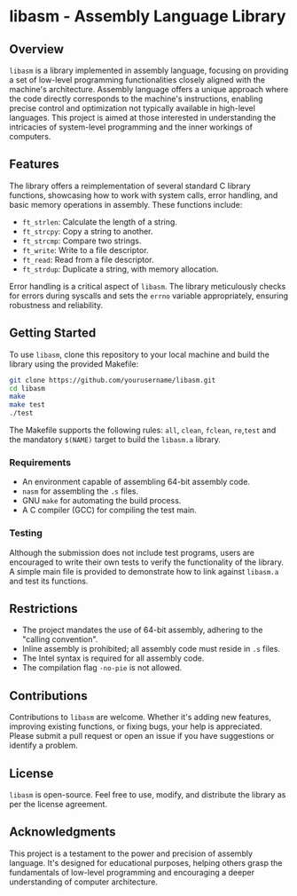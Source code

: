 # libasm - Assembly Language Library

## Overview

`libasm` is a library implemented in assembly language, focusing on providing a set of low-level programming functionalities closely aligned with the machine's architecture. Assembly language offers a unique approach where the code directly corresponds to the machine's instructions, enabling precise control and optimization not typically available in high-level languages. This project is aimed at those interested in understanding the intricacies of system-level programming and the inner workings of computers.

## Features

The library offers a reimplementation of several standard C library functions, showcasing how to work with system calls, error handling, and basic memory operations in assembly. These functions include:

- `ft_strlen`: Calculate the length of a string.
- `ft_strcpy`: Copy a string to another.
- `ft_strcmp`: Compare two strings.
- `ft_write`: Write to a file descriptor.
- `ft_read`: Read from a file descriptor.
- `ft_strdup`: Duplicate a string, with memory allocation.

Error handling is a critical aspect of `libasm`. The library meticulously checks for errors during syscalls and sets the `errno` variable appropriately, ensuring robustness and reliability.

## Getting Started

To use `libasm`, clone this repository to your local machine and build the library using the provided Makefile:

```sh
git clone https://github.com/yourusername/libasm.git
cd libasm
make
make test
./test
```

The Makefile supports the following rules: `all`, `clean`, `fclean`, `re`,`test` and the mandatory `$(NAME)` target to build the `libasm.a` library.

### Requirements

- An environment capable of assembling 64-bit assembly code.
- `nasm` for assembling the `.s` files.
- GNU `make` for automating the build process.
- A C compiler (GCC) for compiling the test main.

### Testing

Although the submission does not include test programs, users are encouraged to write their own tests to verify the functionality of the library. A simple main file is provided to demonstrate how to link against `libasm.a` and test its functions.

## Restrictions

- The project mandates the use of 64-bit assembly, adhering to the "calling convention".
- Inline assembly is prohibited; all assembly code must reside in `.s` files.
- The Intel syntax is required for all assembly code.
- The compilation flag `-no-pie` is not allowed.

## Contributions

Contributions to `libasm` are welcome. Whether it's adding new features, improving existing functions, or fixing bugs, your help is appreciated. Please submit a pull request or open an issue if you have suggestions or identify a problem.

## License

`libasm` is open-source. Feel free to use, modify, and distribute the library as per the license agreement.

## Acknowledgments

This project is a testament to the power and precision of assembly language. It's designed for educational purposes, helping others grasp the fundamentals of low-level programming and encouraging a deeper understanding of computer architecture.
